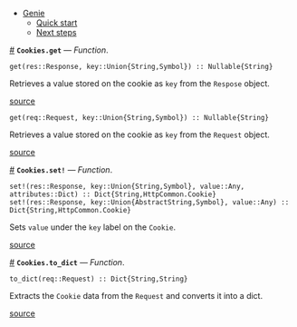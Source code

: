 

- [Genie](index.md#Genie-1)
    - [Quick start](index.md#Quick-start-1)
    - [Next steps](index.md#Next-steps-1)

<a id='Cookies.get' href='#Cookies.get'>#</a>
**`Cookies.get`** &mdash; *Function*.



```
get(res::Response, key::Union{String,Symbol}) :: Nullable{String}
```

Retrieves a value stored on the cookie as `key` from the `Respose` object.


<a target='_blank' href='https://github.com/essenciary/Genie.jl/tree/61381348076549d7b0c8162b0c07b9b8fbb313c3/src/Cookies.jl#L9-L13' class='documenter-source'>source</a><br>


```
get(req::Request, key::Union{String,Symbol}) :: Nullable{String}
```

Retrieves a value stored on the cookie as `key` from the `Request` object.


<a target='_blank' href='https://github.com/essenciary/Genie.jl/tree/61381348076549d7b0c8162b0c07b9b8fbb313c3/src/Cookies.jl#L23-L27' class='documenter-source'>source</a><br>

<a id='Cookies.set!' href='#Cookies.set!'>#</a>
**`Cookies.set!`** &mdash; *Function*.



```
set!(res::Response, key::Union{String,Symbol}, value::Any, attributes::Dict) :: Dict{String,HttpCommon.Cookie}
set!(res::Response, key::Union{AbstractString,Symbol}, value::Any) :: Dict{String,HttpCommon.Cookie}
```

Sets `value` under the `key` label on the `Cookie`.


<a target='_blank' href='https://github.com/essenciary/Genie.jl/tree/61381348076549d7b0c8162b0c07b9b8fbb313c3/src/Cookies.jl#L40-L45' class='documenter-source'>source</a><br>

<a id='Cookies.to_dict' href='#Cookies.to_dict'>#</a>
**`Cookies.to_dict`** &mdash; *Function*.



```
to_dict(req::Request) :: Dict{String,String}
```

Extracts the `Cookie` data from the `Request` and converts it into a dict.


<a target='_blank' href='https://github.com/essenciary/Genie.jl/tree/61381348076549d7b0c8162b0c07b9b8fbb313c3/src/Cookies.jl#L56-L60' class='documenter-source'>source</a><br>

